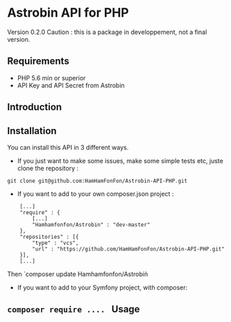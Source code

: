 Astrobin API for PHP
====================

Version 0.2.0
Caution : this is a package in developpement, not a final version.

## Requirements
* PHP 5.6 min or superior
* API Key and API Secret from Astrobin

Introduction
------------

Installation
------------

You can install this API in 3 different ways.

* If you just want to make some issues, make some simple tests etc, juste clone the repository
:

`git clone git@github.com:HamHamFonFon/Astrobin-API-PHP.git`


* If you want to add to your own composer.json project :

```
    [...]
    "require" : {
        [...]
        "Hamhamfonfon/Astrobin" : "dev-master"
    },
    "repositories" : [{
        "type" : "vcs",
        "url" : "https://github.com/HamHamFonFon/Astrobin-API-PHP.git"
    }],
    [...]
```

Then
`composer update Hamhamfonfon/Astrobiǹ

* If you want to add to your Symfony project, with composer:

`composer require ....`
 
Usage
------------


